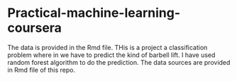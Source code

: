 # Practical-machine-learning-coursera
The data is provided in the Rmd file.
THis is a project a classification problem where in we have to predict the kind of barbell lift. I have used random forest algorithm to do the prediction.
The data sources are provided in Rmd file of this repo.

